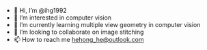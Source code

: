 - 👋 Hi, I’m @ihg1992
- 👀 I’m interested in computer vision
- 🌱 I’m currently learning multiple view geometry in computer vision
- 💞️ I’m looking to collaborate on image stitching
- 📫 How to reach me hehong_he@outlook.com

<!---
ihg1992/ihg1992 is a ✨ special ✨ repository because its `README.md` (this file) appears on your GitHub profile.
You can click the Preview link to take a look at your changes.
--->
